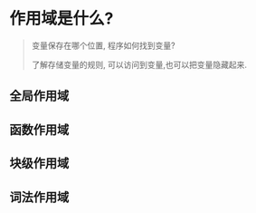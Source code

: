 #  作用域是什么?

> 变量保存在哪个位置, 程序如何找到变量?
>
> 了解存储变量的规则, 可以访问到变量,也可以把变量隐藏起来.




## 全局作用域





## 函数作用域



## 块级作用域



## 词法作用域

